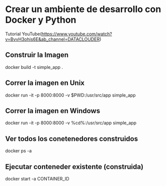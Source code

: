 # Crear un ambiente de desarrollo con Docker y Python

Tutorial YouTube(https://www.youtube.com/watch?v=BvvH3ohis6E&ab_channel=DATACLOUDER)

## Construir la Imagen

docker build -t simple_app .

## Correr la imagen en Unix

docker run -it -p 8000:8000 -v $PWD:/usr/src/app simple_app

## Correr la imagen en Windows

docker run -it -p 8000:8000 -v %cd%:/usr/src/app simple_app

## Ver todos los conetenedores construidos

docker ps -a

## Ejecutar conteneder existente (construida)

docker start -a CONTAINER_ID